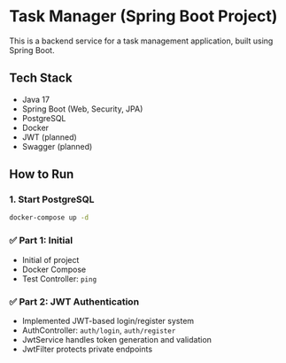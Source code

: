 # Task Manager (Spring Boot Project)

This is a backend service for a task management application, built using Spring Boot.

## Tech Stack

- Java 17
- Spring Boot (Web, Security, JPA)
- PostgreSQL
- Docker
- JWT (planned)
- Swagger (planned)

## How to Run

### 1. Start PostgreSQL

```bash
docker-compose up -d
```

### ✅ Part 1: Initial

- Initial of project
- Docker Compose
- Test Controller: `ping`

### ✅ Part 2: JWT Authentication

- Implemented JWT-based login/register system
- AuthController: `auth/login`, `auth/register`
- JwtService handles token generation and validation
- JwtFilter protects private endpoints